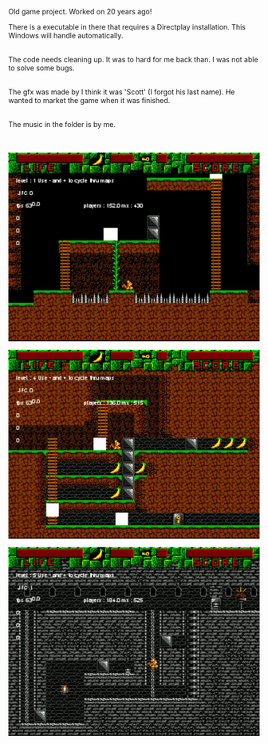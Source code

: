 Old game project. Worked on 20 years ago!<br>

There is a executable in there that requires a Directplay installation. This Windows will handle automatically.<br><br>

The code needs cleaning up. It was to hard for me back than. I was not able to solve some bugs.<br><br>

The gfx was made by I think it was 'Scott' (I forgot his last name). He wanted to market the game when it was finished.<br><br>

The music in the folder is by me.<br><br>

<br>
<img src="Media/jittersshot01.jpg" ><br>

<img src="Media/jittersshot02.jpg" ><br>

<img src="Media/jittersshot04.jpg" ><br>
